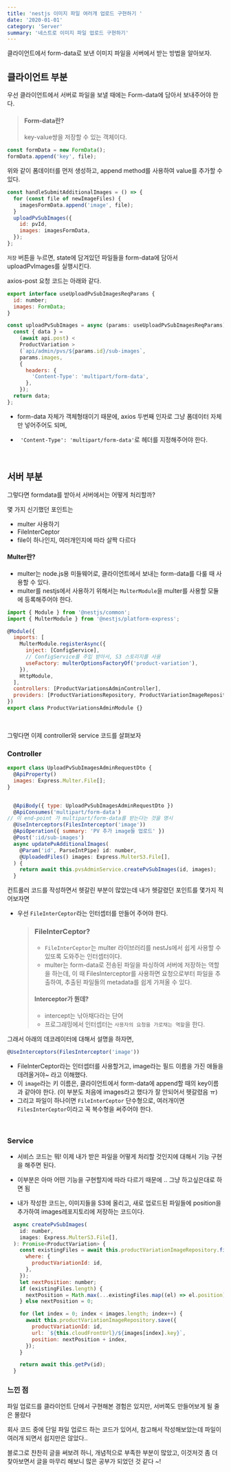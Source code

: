 ```yaml
---
title: 'nestjs 이미지 파일 여러개 업로드 구현하기 '
date: '2020-01-01'
category: 'Server'
summary: '네스트로 이미지 파일 업로드 구현하기'
---
```


클라이언트에서 form-data로 보낸 이미지 파일을 서버에서 받는 방법을 알아보자.

## 클라이언트 부분

우선 클라이언트에서 서버로 파일을 보낼 때에는 Form-data에 담아서 보내주어야 한다.

> #### Form-data란?
>
> key-value쌍을 저장할 수 있는 객체이다.

```js
const formData = new FormData();
formData.append('key', file);
```

위와 같이 폼데이터를 먼저 생성하고, append method를 사용하여 value를 추가할 수 있다.

```js
const handleSubmitAdditionalImages = () => {
  for (const file of newImageFiles) {
    imagesFormData.append('image', file);
  }
  uploadPvSubImages({
    id: pvId,
    images: imagesFormData,
  });
};
```

`저장` 버튼을 누르면, state에 담겨있던 파일들을 form-data에 담아서 uploadPvImages를 실행시킨다.

axios-post 요청 코드는 아래와 같다.

```js
export interface useUploadPvSubImagesReqParams {
  id: number;
  images: FormData;
}

const uploadPvSubImages = async (params: useUploadPvSubImagesReqParams) => {
  const { data } =
    (await api.post) <
    ProductVariation >
    (`api/admin/pvs/${params.id}/sub-images`,
    params.images,
    {
      headers: {
        'Content-Type': 'multipart/form-data',
      },
    });
  return data;
};
```

- form-data 자체가 객체형태이기 때문에, axios 두번째 인자로 그냥 폼데이터 자체만 넣어주어도 되며,
- ` 'Content-Type': 'multipart/form-data'`로 헤더를 지정해주어야 한다.

  <br>

## 서버 부분

그렇다면 formdata를 받아서 서버에서는 어떻게 처리할까?

몇 가지 신기했던 포인트는

- multer 사용하기
- FileInterCeptor
- file이 하나인지, 여러개인지에 따라 살짝 다르다

#### Multer란?

- multer는 node.js용 미들웨어로, 클라이언트에서 보내는 form-data를 다룰 때 사용할 수 있다.
- multer를 nestjs에서 사용하기 위해서는 `MulterModule`을 multer를 사용할 모듈에 등록해주어야 한다.

```js
import { Module } from '@nestjs/common';
import { MulterModule } from '@nestjs/platform-express';

@Module({
  imports: [
    MulterModule.registerAsync({
      inject: [ConfigService],
      // ConfigService를 주입 받아서, S3 스토리지를 사용
      useFactory: multerOptionsFactoryOf('product-variation'),
    }),
    HttpModule,
  ],
  controllers: [ProductVariationsAdminController],
  providers: [ProductVariationsRepository, ProductVariationImageRepository],
})
export class ProductVariationsAdminModule {}
```

<br>

그렇다면 이제 controller와 service 코드를 살펴보자

### Controller

```js
export class UploadPvSubImagesAdminRequestDto {
  @ApiProperty()
  images: Express.Multer.File[];
}


  @ApiBody({ type: UploadPvSubImagesAdminRequestDto })
  @ApiConsumes('multipart/form-data')
// 이 end-point 가 multipart/form-data를 받는다는 것을 명시
  @UseInterceptors(FilesInterceptor('image'))
  @ApiOperation({ summary: 'PV 추가 image들 업로드' })
  @Post(':id/sub-images')
  async updatePvAdditionalImages(
    @Param('id', ParseIntPipe) id: number,
    @UploadedFiles() images: Express.MulterS3.File[],
  ) {
    return await this.pvsAdminService.createPvSubImages(id, images);
  }
```

컨트롤러 코드를 작성하면서 헷갈린 부분이 많았는데 내가 헷갈렸던 포인트를 몇가지 적어보자면

- 우선 `FileInterCeptor`라는 인터셉터를 만들어 주어야 한다.
  > ### FileInterCeptor?
  >
  > - `FileInterCeptor`는 multer 라이브러리를 nestJs에서 쉽게 사용할 수 있또록 도와주는 인터셉터이다.
  > - multer는 form-data로 전송된 파일을 파싱하여 서버에 저장하는 역할을 하는데, 이 때 FilesInterceptor를 사용하면 요청으로부터 파일을 추출하여, 추출된 파일들의 metadata를 쉽게 가져올 수 있다.
  >
  > #### Interceptor가 뭔데?
  >
  > - intercept는 낚아채다라는 단어
  > - 프로그래밍에서 인터셉터는 `사용자의 요청을 가로채는 역할`을 한다.

그래서 아래의 데코레이터에 대해서 설명을 하자면,

```js
@UseInterceptors(FilesInterceptor('image'))
```

- FileInterCeptor라는 인터셉터를 사용할거고, image라는 필드 이름을 가진 애들을 데려올거야~ 라고 이해했다.
- 이 `image`라는 키 이름은, 클라이언트에서 form-data에 append할 때의 key이름과 같아야 한다. (이 부분도 처음에 images라고 했다가 잘 안되어서 헷갈렸음 ㅠ)
- 그리고 파일이 하나이면 `FileInterCeptor` 단수형으로, 여러개이면 `FilesInterCeptor`이라고 꼭 복수형을 써주어야 한다.

<br>

### Service

- 서비스 코드는 뭐! 이제 내가 받은 파일을 어떻게 처리할 것인지에 대해서 기능 구현을 해주면 된다.
- 이부분은 아마 어떤 기능을 구현할지에 따라 다르기 때문에 .. 그냥 하고싶은대로 하면 됨

- 내가 작성한 코드는, 이미지들을 S3에 올리고, 새로 업로드된 파일들에 position을 추가하여 images레포지토리에 저장하는 코드이다.

```js
  async createPvSubImages(
    id: number,
    images: Express.MulterS3.File[],
  ): Promise<ProductVariation> {
    const existingFiles = await this.productVariationImageRepository.find({
      where: {
        productVariationId: id,
      },
    });
    let nextPosition: number;
    if (existingFiles.length) {
      nextPosition = Math.max(...existingFiles.map((el) => el.position)) + 1;
    } else nextPosition = 0;

    for (let index = 0; index < images.length; index++) {
      await this.productVariationImageRepository.save({
        productVariationId: id,
        url: `${this.cloudFrontUrl}/${images[index].key}`,
        position: nextPosition + index,
      });
    }

    return await this.getPv(id);
  }
```

### 느낀 점

파일 업로드를 클라이언트 단에서 구현해본 경험은 있지만, 서버쪽도 만들어보게 될 줄은 몰랐다

회사 코드 중에 단일 파일 업로드 하는 코드가 있어서, 참고해서 작성해보았는데 파일이 여러개 되면서 쉽지만은 않았다..

블로그로 찬찬히 글을 써보려 하니, 개념적으로 부족한 부분이 많았고, 이것저것 좀 더 찾아보면서 글을 마무리 해보니 많은 공부가 되었던 것 같다 ~!
